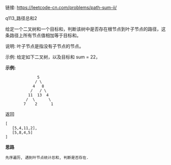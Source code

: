 链接:   https://leetcode-cn.com/problems/path-sum-ii/

q113_路径总和2

给定一个二叉树和一个目标和，判断该树中是否存在根节点到叶子节点的路径，这条路径上所有节点值相加等于目标和。

说明: 叶子节点是指没有子节点的节点。

示例: 
给定如下二叉树，以及目标和 sum = 22，

**示例:**

```
              5
             / \
            4   8
           /   / \
          11  13  4
         /  \      \
        7    2      1
```

返回 

```
[
   [5,4,11,2],
   [5,8,4,5]
]
```



**思路**

```
先序遍历, 遇到叶节点统计总和, 判断是否存在.
```







